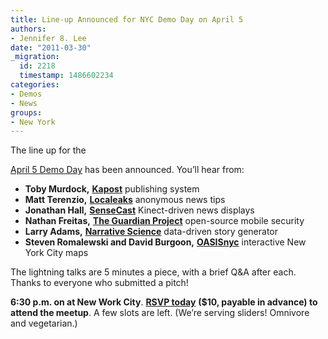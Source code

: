 ```yaml
---
title: Line-up Announced for NYC Demo Day on April 5
authors:
- Jennifer 8. Lee
date: "2011-03-30"
_migration:
  id: 2218
  timestamp: 1486602234
categories:
- Demos
- News
groups:
- New York
---
```


<!-- p.p1 {margin: 0.0px 0.0px 9.0px 0.0px; line-height: 18.0px; font: 14.0px Arial; color: #272727} li.li2 {margin: 0.0px 0.0px 0.0px 0.0px; line-height: 18.0px; font: 14.0px Arial; color: #272727} span.s1 {color: #14466b} span.s2 {font: 16.0px Arial} span.s3 {font: 16.0px Arial; color: #14466b} ul.ul1 {list-style-type: disc} -->The line up for the 

[April 5 Demo Day][1] has been announced. You&#8217;ll hear from:

  * **Toby Murdock,** [**Kapost**][2] publishing system
  * **Matt Terenzio,** [**Localeaks**][3] anonymous news tips
  * **Jonathan Hall,** [**SenseCast**][4] Kinect-driven news displays
  * **Nathan Freitas,** [**The Guardian Project**][5] open-source mobile security
  * **Larry Adams,** [**Narrative Science**][6] data-driven story generator
  * **Steven Romalewski and David Burgoon,** [**OASISnyc**][7] interactive New York City maps

The lightning talks are 5 minutes a piece, with a brief Q&A after each. Thanks to everyone who submitted a pitch!

****6:30 p.m.** on at New Work City**. [**RSVP today**][1] **($10, payable in advance) to attend the meetup**. A few slots are left. (We&#8217;re serving sliders! Omnivore and vegetarian.)

 [1]: http://meetupnyc.hackshackers.com/events/16882913/
 [2]: http://kapost.com/
 [3]: https://localeaks.com/
 [4]: http://sensecast.com/
 [5]: https://guardianproject.info/
 [6]: http://www.narrativescience.com/
 [7]: http://www.oasisnyc.net/map.aspx